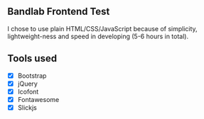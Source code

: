 ## Bandlab Frontend Test

I chose to use plain HTML/CSS/JavaScript because of simplicity, lightweight-ness and speed in developing (5-6 hours in total).

## Tools used
- [x] Bootstrap
- [x] jQuery
- [x] Icofont
- [x] Fontawesome
- [x] Slickjs
